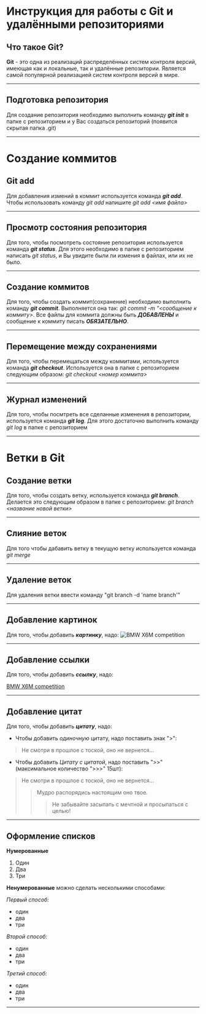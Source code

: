 # Инструкция для работы с Git и удалёнными репозиториями

## Что такое Git?
**Git** - это одна из реализаций распределённых систем контроля версий, имеющая как и локальные, так и удалённые репозитории. Является самой популярной реализацией систем контроля версий в мире.

---
## Подготовка репозитория
Для создание репозитория необходимо выполнить команду ***git init***  в папке с репозиторием и у Вас создаться репозиторий (появится скрытая папка .git)

---
# Создание коммитов

## Git add
Для добавления измений в коммит используется команда ***git add***. Чтобы использовать команду *git add* напишите *git add <имя файла>*

---
## Просмотр состояния репозитория
Для того, чтобы посмотреть состояние репозитория используется команда ***git status***. Для этого необходимо в папке с репозиторием написать *git status*, и Вы увидите были ли измения в файлах, или их не было.

---
## Создание коммитов
Для того, чтобы создать коммит(сохранение) необходимо выполнить команду ***git commit***. Выполняется она так: *git commit -m "<сообщение к коммиту>*. Все файлы для коммита должны быть ***ДОБАВЛЕНЫ*** и сообщение к коммиту писать ***ОБЯЗАТЕЛЬНО***.

---
## Перемещение между сохранениями
Для того, чтобы перемещаться между коммитами, используется команда ***git checkout***. Используется она в папке с репозиторием следующим образом: *git checkout <номер коммита>*

---
## Журнал изменений
Для того, чтобы посмтреть все сделанные изменения в репозитории, используется команда ***git log***. Для этого достаточно выполнить команду *git log* в папке с репозиторием

---
# Ветки в Git

## Создание ветки

Для того, чтобы создать ветку, используется команда ***git branch***. Делается это следующим образом в папке с репозиторием: *git branch <название новой ветки>*

---
## Слияние веток

Для того чтобы дабавить ветку в текущую ветку используется команда *git merge <name branch>*

---
## Удаление веток
Для удаления ветки ввести команду "git branch -d 'name branch'"

---
## Добавление картинок
Для того, чтобы добавить ***картинку***, надо:
![BMW X6M competition](https://img1.autospot.ru/images/bmw/x6_m/2150407)

---
## Добавление ссылки
Для того, чтобы добавить ***ссылку***, надо:

[BMW X6M competition](https://img1.autospot.ru/images/bmw/x6_m/2150407)

---
## Добавление цитат
Для того, чтобы добавить ***цитату***, надо:
* Чтобы добавить *одиночную* цитату, надо поставить знак ">":
>Не смотри в прошлое с тоской, оно не вернется...
* Чтобы добавить *Цитату с цитатой*, надо поставить ">>"(максимальное количество ">>>" 15шт):
> Не смотри в прошлое с тоской, оно не вернется...
>> Мудро распорядись настоящим оно твое.
>>> Не забывайте засыпать с мечтной и просыпаться с целью!

---
## Оформление списков
**Нумерованные**
1. Один
2. Два
3. Три

**Ненумерованные** можно сделать несколькими способами:

*Первый способ:*
* один
* два
* три

*Второй способ:*
+ один
+ два
+ три

*Третий способ:*
- один
- два
- три

---